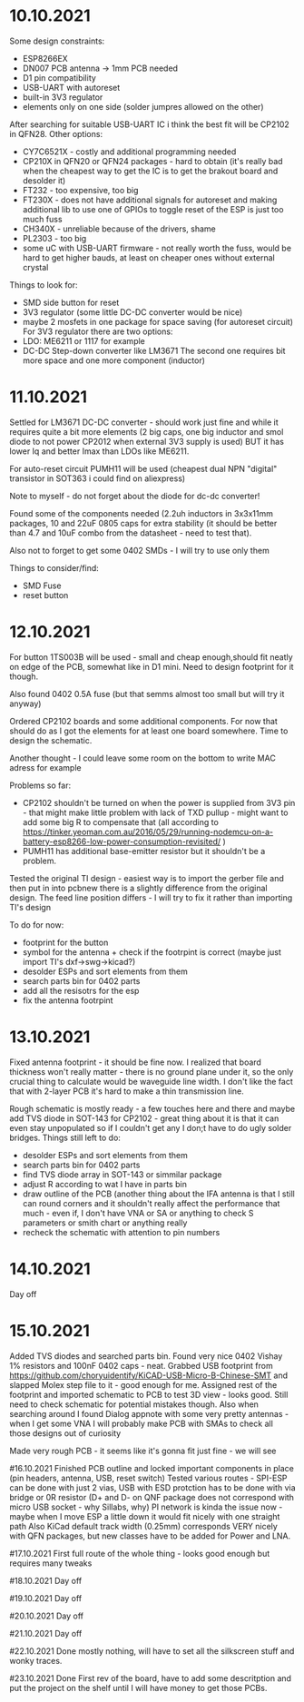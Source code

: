 # 10.10.2021

Some design constraints:
- ESP8266EX
- DN007 PCB antenna -> 1mm PCB needed
- D1 pin compatibility
- USB-UART with autoreset
- built-in 3V3 regulator
- elements only on one side (solder jumpres allowed on the other)

After searching for suitable USB-UART IC i think the best fit will be CP2102 in QFN28.
Other options:
- CY7C6521X - costly and additional programming needed
- CP210X in QFN20 or QFN24 packages - hard to obtain (it's really bad when the
cheapest way to get the IC is to get the brakout board and desolder it)
- FT232 - too expensive, too big
- FT230X - does not have additional signals for autoreset and making additional
lib to use one of GPIOs to toggle reset of the ESP is just too much fuss
- CH340X - unreliable because of the drivers, shame
- PL2303 - too big
- some uC with USB-UART firmware - not really worth the fuss, would be hard to get higher bauds, at least on cheaper ones without external crystal

Things to look for:
- SMD side button for reset
- 3V3 regulator (some little DC-DC converter would be nice)
- maybe 2 mosfets in one package for space saving (for autoreset circuit)
For 3V3 regulator there are two options:
- LDO: ME6211 or 1117 for example
- DC-DC Step-down converter like LM3671
The second one requires bit more space and one more component (inductor)

# 11.10.2021
Settled for LM3671 DC-DC converter - should work just fine and while it requires quite a bit more elements (2 big caps, one big inductor and smol diode to not power CP2012 when external 3V3 supply is used) BUT it has lower Iq and better Imax than LDOs like ME6211.

For auto-reset circuit PUMH11 will be used (cheapest dual NPN "digital" transistor in SOT363 i could find on aliexpress)

Note to myself - do not forget about the diode for dc-dc converter!

Found some of the components needed (2.2uh inductors in 3x3x11mm packages, 10 and 22uF 0805 caps for extra stability (it should be better than 4.7 and 10uF combo from the datasheet - need to test that).

Also not to forget to get some 0402 SMDs - I will try to use only them 

Things to consider/find:
- SMD Fuse
- reset button

# 12.10.2021
For button 1TS003B will be used - small and cheap enough,should fit neatly on edge of the PCB, somewhat like in D1 mini. Need to design footprint for it though.

Also found 0402 0.5A fuse (but that semms almost too small but will try it anyway)

Ordered CP2102 boards and some additional components. For now that should do as
I got the elements for at least one board somewhere. Time to design the schematic.

Another thought - I could leave some room on the bottom to write MAC adress for example

Problems so far:
- CP2102 shouldn't be turned on when the power is supplied from 3V3 pin - that
might make little problem with lack of TXD pullup - might want to add some big
R to compensate that (all according to https://tinker.yeoman.com.au/2016/05/29/running-nodemcu-on-a-battery-esp8266-low-power-consumption-revisited/ )
- PUMH11 has additional base-emitter resistor but it shouldn't be a problem.

Tested the original TI design - easiest way is to import the gerber file and then put in into pcbnew
there is a slightly difference from the original design. The feed line position differs - I will try to fix it rather than importing TI's design

To do for now:
- footprint for the button
- symbol for the antenna + check if the footrpint is correct (maybe just import TI's dxf->swg->kicad?)
- desolder ESPs and sort elements from them
- search parts bin for 0402 parts
- add all the resisotrs for the esp
- fix the antenna footrpint

# 13.10.2021
Fixed antenna footprint - it should be fine now. 
I realized that board thickness won't really matter - there is no ground plane
under it, so the only crucial thing to calculate would be waveguide line width.
I don't like the fact that with 2-layer PCB it's hard to make a thin transmission
line.

Rough schematic is mostly ready - a few touches here and there and maybe add
TVS diode in SOT-143 for CP2102 - great thing about it is that it can
even stay unpopulated so if I couldn't get any I don;t have to do ugly solder bridges.
Things still left to do:
- desolder ESPs and sort elements from them
- search parts bin for 0402 parts
- find TVS diode array in SOT-143 or simmilar package
- adjust R according to wat I have in parts bin
- draw outline of the PCB (another thing about the IFA antenna is that I still
can round corners and it shouldn't really affect the performance that much - even if,
I don't have VNA or SA or anything to check S parameters or smith chart or anything really
- recheck the schematic with attention to pin numbers

# 14.10.2021
Day off

# 15.10.2021
Added TVS diodes and searched parts bin. Found very nice 0402 Vishay 1% resistors and 100nF 0402 caps - neat.
Grabbed USB footprint from https://github.com/choryuidentify/KiCAD-USB-Micro-B-Chinese-SMT and slapped Molex step file to it - good enough for me.
Assigned rest of the footprint and imported schematic to PCB to test 3D view - looks good.
Still need to check schematic for potential mistakes though.
Also when searching around I found Dialog appnote with some very pretty antennas - when I get some VNA I will probably make PCB with
SMAs to check all those designs out of curiosity

Made very rough PCB - it seems like it's gonna fit just fine - we will see

#16.10.2021
Finished PCB outline and locked important components in place (pin headers, antenna, USB, reset switch)
Tested various routes - SPI-ESP can be done with just 2 vias, USB with ESD protction has to be done
with via bridge or 0R resistor (D+ and D- on QNF package does not correspond with micro USB socket - why Sillabs, why)
PI network is kinda the issue now - maybe when I move ESP a little down it would fit nicely with one straight path
Also KiCad default track width (0.25mm) corresponds VERY nicely with QFN packages, but new classes have to be added for Power and LNA. 

#17.10.2021
First full route of the whole thing - looks good enough but requires many tweaks

#18.10.2021
Day off

#19.10.2021
Day off

#20.10.2021
Day off

#21.10.2021
Day off

#22.10.2021
Done mostly nothing, will have to set all the silkscreen stuff and wonky traces.

#23.10.2021
Done First rev of the board, have to add some descritption and put the project on the shelf until I will have money to get those PCBs.




